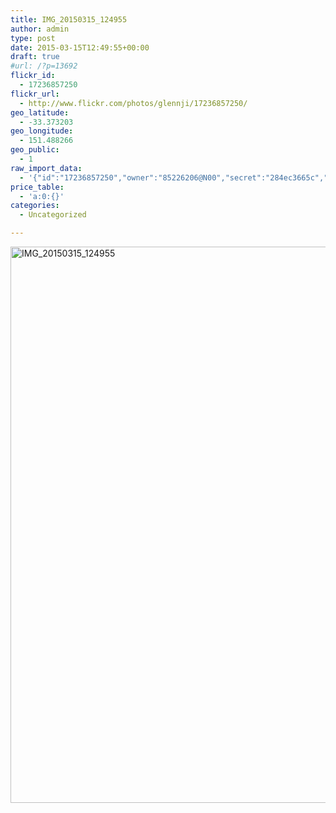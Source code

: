 ```yaml
---
title: IMG_20150315_124955
author: admin
type: post
date: 2015-03-15T12:49:55+00:00
draft: true
#url: /?p=13692
flickr_id:
  - 17236857250
flickr_url:
  - http://www.flickr.com/photos/glennji/17236857250/
geo_latitude:
  - -33.373203
geo_longitude:
  - 151.488266
geo_public:
  - 1
raw_import_data:
  - '{"id":"17236857250","owner":"85226206@N00","secret":"284ec3665c","server":"7664","farm":8,"title":"IMG_20150315_124955","ispublic":0,"isfriend":0,"isfamily":0,"description":{"_content":""},"dateupload":"1431090417","lastupdate":"1431090430","datetaken":"2015-03-15 12:49:55","datetakengranularity":"0","datetakenunknown":"0","ownername":"glennji","tags":"","machine_tags":"","originalsecret":"d0a79ea540","originalformat":"jpg","latitude":"-33.373203","longitude":"151.488266","accuracy":"16","context":0,"place_id":"kqf7_PVTWryAwgzc2w","woeid":"28645358","geo_is_family":0,"geo_is_friend":0,"geo_is_contact":0,"geo_is_public":0,"media":"photo","media_status":"ready","url_o":"https://farm8.staticflickr.com/7664/17236857250_d0a79ea540_o.jpg","height_o":"4208","width_o":"3120"}'
price_table:
  - 'a:0:{}'
categories:
  - Uncategorized

---
```

<p class="flickr-image">
  <a href="http://www.flickr.com/photos/glennji/17236857250/" class="flickr-link"><img src="/wp-content/uploads/2015/03/17236857250_d0a79ea540_o-759x1024.jpg" width="660" height="890" alt="IMG_20150315_124955" class="keyring-img" /></a>
</p>
